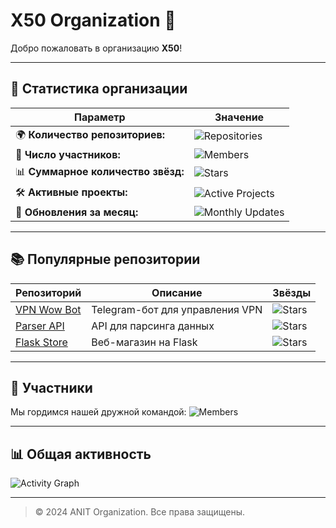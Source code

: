 # X50 Organization 🚀

Добро пожаловать в организацию **X50**!  

---

## 🌟 Статистика организации

| Параметр                       | Значение                                                  |
|--------------------------------|----------------------------------------------------------|
| 🌍 **Количество репозиториев:** | ![Repositories](https://img.shields.io/github/orgs/x50panel/repos?style=flat-square) |
| 👥 **Число участников:**        | ![Members](https://img.shields.io/github/orgs/x50panel/members?style=flat-square)   |
| 📊 **Суммарное количество звёзд:** | ![Stars](https://img.shields.io/github/stars/x50panel?style=flat-square)          |
| 🛠 **Активные проекты:**         | ![Active Projects](https://img.shields.io/github/commit-activity/y/x50panel?style=flat-square) |
| 🔄 **Обновления за месяц:**      | ![Monthly Updates](https://img.shields.io/github/commit-activity/m/x50panel?style=flat-square) |

---

## 📚 Популярные репозитории

| Репозиторий      | Описание                                          | Звёзды                                       |
|------------------|--------------------------------------------------|---------------------------------------------|
| [VPN Wow Bot](https://github.com/ANIT-organization/vpn_wow_bot)  | Telegram-бот для управления VPN             | ![Stars](https://img.shields.io/github/stars/ANIT-organization/vpn_wow_bot?style=social) |
| [Parser API](https://github.com/ANIT-organization/parser-api)    | API для парсинга данных                     | ![Stars](https://img.shields.io/github/stars/ANIT-organization/parser-api?style=social) |
| [Flask Store](https://github.com/ANIT-organization/flask-store) | Веб-магазин на Flask                        | ![Stars](https://img.shields.io/github/stars/ANIT-organization/flask-store?style=social) |

---

## 👥 Участники

Мы гордимся нашей дружной командой:
![Members](https://img.shields.io/github/orgs/x50panel/members?style=social)

---

## 📊 Общая активность

![Activity Graph](https://github-readme-stats.vercel.app/api?username=x50panel&show_icons=true&hide_title=true&count_private=true&theme=radical)

---

> © 2024 ANIT Organization. Все права защищены.
